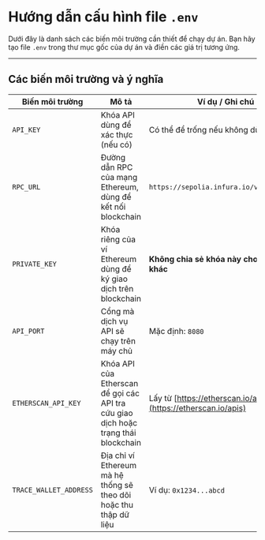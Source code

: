 # Hướng dẫn cấu hình file `.env`

Dưới đây là danh sách các biến môi trường cần thiết để chạy dự án. Bạn hãy tạo file `.env` trong thư mục gốc của dự án và điền các giá trị tương ứng.

---

## Các biến môi trường và ý nghĩa

| Biến môi trường        | Mô tả                                                                                     | Ví dụ / Ghi chú                            |
|-----------------------|-------------------------------------------------------------------------------------------|--------------------------------------------|
| `API_KEY`             | Khóa API dùng để xác thực (nếu có)                                                        | Có thể để trống nếu không dùng             |
| `RPC_URL`             | Đường dẫn RPC của mạng Ethereum, dùng để kết nối blockchain                                | `https://sepolia.infura.io/v3/XXXXXXXXX`  |
| `PRIVATE_KEY`         | Khóa riêng của ví Ethereum dùng để ký giao dịch trên blockchain                           | **Không chia sẻ khóa này cho người khác**  |
| `API_PORT`            | Cổng mà dịch vụ API sẽ chạy trên máy chủ                                                 | Mặc định: `8080`                            |
| `ETHERSCAN_API_KEY`   | Khóa API của Etherscan để gọi các API tra cứu giao dịch hoặc trạng thái blockchain       | Lấy từ [https://etherscan.io/apis](https://etherscan.io/apis) |
| `TRACE_WALLET_ADDRESS`| Địa chỉ ví Ethereum mà hệ thống sẽ theo dõi hoặc thu thập dữ liệu                         | Ví dụ: `0x1234...abcd`                      |
